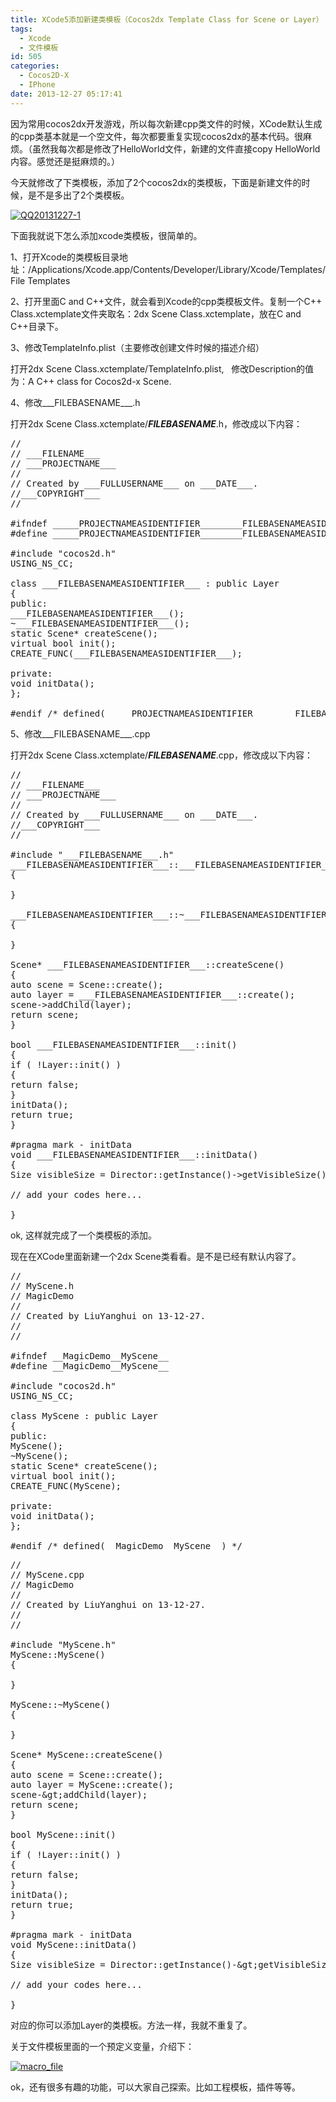 ```yaml
---
title: XCode5添加新建类模板（Cocos2dx Template Class for Scene or Layer）
tags:
  - Xcode
  - 文件模板
id: 505
categories:
  - Cocos2D-X
  - IPhone
date: 2013-12-27 05:17:41
---
```


因为常用cocos2dx开发游戏，所以每次新建cpp类文件的时候，XCode默认生成的cpp类基本就是一个空文件，每次都要重复实现cocos2dx的基本代码。很麻烦。（虽然我每次都是修改了HelloWorld文件，新建的文件直接copy HelloWorld内容。感觉还是挺麻烦的。）

今天就修改了下类模板，添加了2个cocos2dx的类模板，下面是新建文件的时候，是不是多出了2个类模板。

[![QQ20131227-1](http://www.cocos2dev.com/wp-content/uploads/2013/12/QQ20131227-1.png)](http://www.cocos2dev.com/wp-content/uploads/2013/12/QQ20131227-1.png)

下面我就说下怎么添加xcode类模板，很简单的。

1、打开Xcode的类模板目录地址：/Applications/Xcode.app/Contents/Developer/Library/Xcode/Templates/File Templates

2、打开里面C and C++文件，就会看到Xcode的cpp类模板文件。复制一个C++ Class.xctemplate文件夹取名：2dx Scene Class.xctemplate，放在C and C++目录下。

3、修改TemplateInfo.plist（主要修改创建文件时候的描述介绍）

打开2dx Scene Class.xctemplate/TemplateInfo.plist,   修改Description的值为：A C++ class for Cocos2d-x Scene.

4、修改___FILEBASENAME___.h

打开2dx Scene Class.xctemplate/___FILEBASENAME___.h，修改成以下内容：
<pre class="lang:default decode:true">//
// ___FILENAME___
// ___PROJECTNAME___
//
// Created by ___FULLUSERNAME___ on ___DATE___.
//___COPYRIGHT___
//

#ifndef _____PROJECTNAMEASIDENTIFIER________FILEBASENAMEASIDENTIFIER_____
#define _____PROJECTNAMEASIDENTIFIER________FILEBASENAMEASIDENTIFIER_____

#include "cocos2d.h"
USING_NS_CC;

class ___FILEBASENAMEASIDENTIFIER___ : public Layer
{
public:
___FILEBASENAMEASIDENTIFIER___();
~___FILEBASENAMEASIDENTIFIER___();
static Scene* createScene();
virtual bool init();
CREATE_FUNC(___FILEBASENAMEASIDENTIFIER___);

private:
void initData();
};

#endif /* defined(_____PROJECTNAMEASIDENTIFIER________FILEBASENAMEASIDENTIFIER_____) */</pre>
5、修改___FILEBASENAME___.cpp

打开2dx Scene Class.xctemplate/___FILEBASENAME___.cpp，修改成以下内容：
<pre class="lang:default decode:true">//
// ___FILENAME___
// ___PROJECTNAME___
//
// Created by ___FULLUSERNAME___ on ___DATE___.
//___COPYRIGHT___
//

#include "___FILEBASENAME___.h"
___FILEBASENAMEASIDENTIFIER___::___FILEBASENAMEASIDENTIFIER___()
{

}

___FILEBASENAMEASIDENTIFIER___::~___FILEBASENAMEASIDENTIFIER___()
{

}

Scene* ___FILEBASENAMEASIDENTIFIER___::createScene()
{
auto scene = Scene::create();
auto layer = ___FILEBASENAMEASIDENTIFIER___::create();
scene-&gt;addChild(layer);
return scene;
}

bool ___FILEBASENAMEASIDENTIFIER___::init()
{
if ( !Layer::init() )
{
return false;
}
initData();
return true;
}

#pragma mark - initData
void ___FILEBASENAMEASIDENTIFIER___::initData()
{
Size visibleSize = Director::getInstance()-&gt;getVisibleSize();

// add your codes here...

}</pre>
ok, 这样就完成了一个类模板的添加。

现在在XCode里面新建一个2dx Scene类看看。是不是已经有默认内容了。
<pre class="lang:default decode:true">//
// MyScene.h
// MagicDemo
//
// Created by LiuYanghui on 13-12-27.
//
//

#ifndef __MagicDemo__MyScene__
#define __MagicDemo__MyScene__

#include "cocos2d.h"
USING_NS_CC;

class MyScene : public Layer
{
public:
MyScene();
~MyScene();
static Scene* createScene();
virtual bool init();
CREATE_FUNC(MyScene);

private:
void initData();
};

#endif /* defined(__MagicDemo__MyScene__) */</pre>
<pre class="lang:default decode:true">//
// MyScene.cpp
// MagicDemo
//
// Created by LiuYanghui on 13-12-27.
//
//

#include "MyScene.h"
MyScene::MyScene()
{

}

MyScene::~MyScene()
{

}

Scene* MyScene::createScene()
{
auto scene = Scene::create();
auto layer = MyScene::create();
scene-&amp;gt;addChild(layer);
return scene;
}

bool MyScene::init()
{
if ( !Layer::init() )
{
return false;
}
initData();
return true;
}

#pragma mark - initData
void MyScene::initData()
{
Size visibleSize = Director::getInstance()-&amp;gt;getVisibleSize();

// add your codes here...

}</pre>
对应的你可以添加Layer的类模板。方法一样，我就不重复了。

关于文件模板里面的一个预定义变量，介绍下：

[![macro_file](http://www.cocos2dev.com/wp-content/uploads/2013/12/macro_file.jpg)](http://www.cocos2dev.com/wp-content/uploads/2013/12/macro_file.jpg)

ok，还有很多有趣的功能，可以大家自己探索。比如工程模板，插件等等。